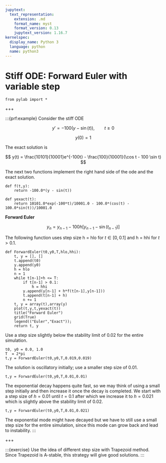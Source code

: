 ```yaml
---
jupytext:
  text_representation:
    extension: .md
    format_name: myst
    format_version: 0.13
    jupytext_version: 1.16.7
kernelspec:
  display_name: Python 3
  language: python
  name: python3
---
```


# Stiff ODE: Forward Euler with variable step

```{code-cell} ipython3
from pylab import *
```


+++

:::{prf:example}
Consider the stiff ODE

$$
y' = -100(y - \sin(t)), \qquad t \ge 0
$$

$$
y(0) = 1
$$

The exact solution is

$$
y(t) = \frac{10101}{10001}e^{-100t} - \frac{100}{10001}(\cos t - 100 \sin t)
$$

The next two functions implement the right hand side of the ode and the exact solution.

```{code-cell} ipython3
def f(t,y):
    return -100.0*(y - sin(t))

def yexact(t):
    return 10101.0*exp(-100*t)/10001.0 - 100.0*(cos(t) - 100.0*sin(t))/10001.0
```

**Forward Euler**

$$
y_n = y_{n-1} - 100 h [ y_{n-1} - \sin(t_{n-1})]
$$

The following function uses step size h = hlo for $t \in [0,0.1]$ and h = hhi for $t > 0.1$.

```{code-cell} ipython3
def ForwardEuler(t0,y0,T,hlo,hhi):
    t, y = [], []
    t.append(t0)
    y.append(y0)
    h = hlo
    n = 1
    while t[n-1]+h <= T:
        if t[n-1] > 0.1:
            h = hhi
        y.append(y[n-1] + h*f(t[n-1],y[n-1]))
        t.append(t[n-1] + h)
        n += 1
    t, y = array(t),array(y)
    plot(t,y,t,yexact(t))
    title("Forward Euler")
    grid(True)
    legend(("Euler","Exact"));
    return t, y
```

Use a step size slightly below the stability limit of 0.02 for the entire simulation.

```{code-cell} ipython3
t0, y0 = 0.0, 1.0
T  = 2*pi
t,y = ForwardEuler(t0,y0,T,0.019,0.019)
```

The solution is oscillatory initially; use a smaller step size of 0.01.

```{code-cell} ipython3
t,y = ForwardEuler(t0,y0,T,0.01,0.01)
```

The exponential decay happens quite fast, so we may think of using a small step initially and then increase it once the decay is completed.  We start with a step size of $h=0.01$ until $t=0.1$ after which we increase it  to $h=0.021$ which is slightly above the stability limit of 0.02.

```{code-cell} ipython3
t,y = ForwardEuler(t0,y0,T,0.01,0.021)
```

The exponential mode might have decayed but we have to still use a small step size for the entire simulation, since this mode can grow back and lead to instability.
:::

+++

:::{exercise}
Use the idea of different step size with Trapezoid method. Since Trapezoid is A-stable, this strategy will give good solutions.
:::

